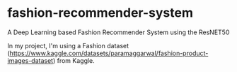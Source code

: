 # fashion-recommender-system
A Deep Learning based Fashion Recommender System using the ResNET50

In my project, I'm using a Fashion dataset (https://www.kaggle.com/datasets/paramaggarwal/fashion-product-images-dataset) from Kaggle.
